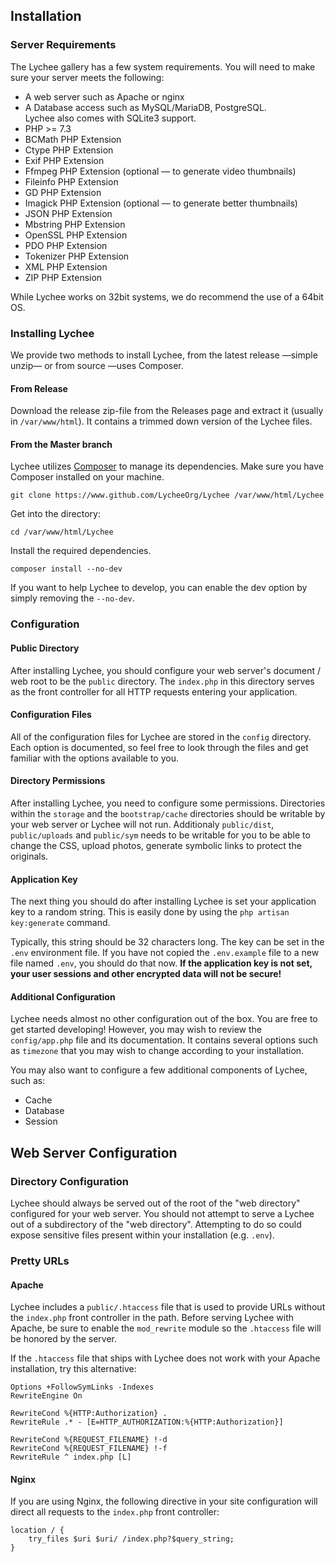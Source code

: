 <p>
    <a name="installation"></a>
</p>

## Installation

### Server Requirements

The Lychee gallery has a few system requirements. You will need to make sure your server meets the following:

- A web server such as Apache or nginx
- A Database access such as MySQL/MariaDB, PostgreSQL.  
Lychee also comes with SQLite3 support.
- PHP >= 7.3
- BCMath PHP Extension
- Ctype PHP Extension
- Exif PHP Extension
- Ffmpeg PHP Extension (optional &mdash; to generate video thumbnails)
- Fileinfo PHP Extension
- GD PHP Extension
- Imagick PHP Extension (optional &mdash; to generate better thumbnails)
- JSON PHP Extension
- Mbstring PHP Extension
- OpenSSL PHP Extension
- PDO PHP Extension
- Tokenizer PHP Extension
- XML PHP Extension
- ZIP PHP Extension

While Lychee works on 32bit systems, we do recommend the use of a 64bit OS.

### Installing Lychee

We provide two methods to install Lychee, from the latest release &mdash;simple unzip&mdash; or from source &mdash;uses Composer.

#### From Release 

Download the release zip-file from the Releases page and extract it (usually in `/var/www/html`).
It contains a trimmed down version of the Lychee files.

#### From the Master branch

Lychee utilizes [Composer][1] to manage its dependencies. Make sure you have Composer installed on your machine.

```
git clone https://www.github.com/LycheeOrg/Lychee /var/www/html/Lychee
```
Get into the directory:
```
cd /var/www/html/Lychee
```
Install the required dependencies.
```
composer install --no-dev
```
If you want to help Lychee to develop, you can enable the dev option by simply removing the `--no-dev`.


### Configuration

#### Public Directory
After installing Lychee, you should configure your web server's document / web root to be the `public` directory. The `index.php` in this directory serves as the front controller for all HTTP requests entering your application.

#### Configuration Files
All of the configuration files for Lychee are stored in the `config` directory. Each option is documented, so feel free to look through the files and get familiar with the options available to you.

#### Directory Permissions
After installing Lychee, you need to configure some permissions. Directories within the `storage` and the `bootstrap/cache` directories should be writable by your web server or Lychee will not run. Additionaly `public/dist`, `public/uploads` and `public/sym` needs to be writable for you to be able to change the CSS,
upload photos, generate symbolic links to protect the originals.

#### Application Key
The next thing you should do after installing Lychee is set your application key to a random string. This is easily done by using the `php artisan key:generate` command.

Typically, this string should be 32 characters long. The key can be set in the `.env` environment file. If you have not copied the `.env.example` file to a new file named `.env`, you should do that now.
**If the application key is not set, your user sessions and other encrypted data will not be secure!**

#### Additional Configuration
Lychee needs almost no other configuration out of the box. You are free to get started developing! However, you may wish to review the `config/app.php` file and its documentation. It contains several options such as `timezone` <!-- and locale--> that you may wish to change according to your installation.

You may also want to configure a few additional components of Lychee, such as:
- Cache
- Database
- Session

## Web Server Configuration

### Directory Configuration
Lychee should always be served out of the root of the "web directory" configured for your web server. You should not attempt to serve a Lychee out of a subdirectory of the "web directory". Attempting to do so could expose sensitive files present within your installation (e.g. `.env`).

### Pretty URLs

#### Apache

Lychee includes a `public/.htaccess` file that is used to provide URLs without the `index.php` front controller in the path. Before serving Lychee with Apache, be sure to enable the `mod_rewrite` module so the `.htaccess` file will be honored by the server.

If the `.htaccess` file that ships with Lychee does not work with your Apache installation, try this alternative:

```
Options +FollowSymLinks -Indexes
RewriteEngine On

RewriteCond %{HTTP:Authorization} .
RewriteRule .* - [E=HTTP_AUTHORIZATION:%{HTTP:Authorization}]

RewriteCond %{REQUEST_FILENAME} !-d
RewriteCond %{REQUEST_FILENAME} !-f
RewriteRule ^ index.php [L]
```

#### Nginx
If you are using Nginx, the following directive in your site configuration will direct all requests to the `index.php` front controller:

```
location / {
    try_files $uri $uri/ /index.php?$query_string;
}
```

[1]: https://getcomposer.org/